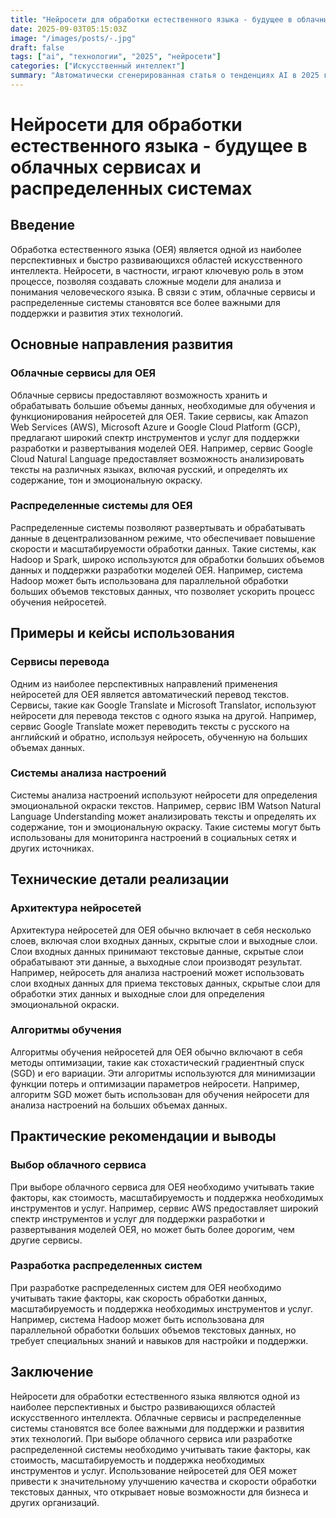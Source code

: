 ```yaml
---
title: "Нейросети для обработки естественного языка - будущее в облачных сервисах и распределенных системах"
date: 2025-09-03T05:15:03Z
image: "/images/posts/-.jpg"
draft: false
tags: ["ai", "технологии", "2025", "нейросети"]
categories: ["Искусственный интеллект"]
summary: "Автоматически сгенерированная статья о тенденциях AI в 2025 году"
---
```


# Нейросети для обработки естественного языка - будущее в облачных сервисах и распределенных системах
## Введение
Обработка естественного языка (ОЕЯ) является одной из наиболее перспективных и быстро развивающихся областей искусственного интеллекта. Нейросети, в частности, играют ключевую роль в этом процессе, позволяя создавать сложные модели для анализа и понимания человеческого языка. В связи с этим, облачные сервисы и распределенные системы становятся все более важными для поддержки и развития этих технологий.

## Основные направления развития
### Облачные сервисы для ОЕЯ
Облачные сервисы предоставляют возможность хранить и обрабатывать большие объемы данных, необходимые для обучения и функционирования нейросетей для ОЕЯ. Такие сервисы, как Amazon Web Services (AWS), Microsoft Azure и Google Cloud Platform (GCP), предлагают широкий спектр инструментов и услуг для поддержки разработки и развертывания моделей ОЕЯ. Например, сервис Google Cloud Natural Language предоставляет возможность анализировать тексты на различных языках, включая русский, и определять их содержание, тон и эмоциональную окраску.

### Распределенные системы для ОЕЯ
Распределенные системы позволяют развертывать и обрабатывать данные в децентрализованном режиме, что обеспечивает повышение скорости и масштабируемости обработки данных. Такие системы, как Hadoop и Spark, широко используются для обработки больших объемов данных и поддержки разработки моделей ОЕЯ. Например, система Hadoop может быть использована для параллельной обработки больших объемов текстовых данных, что позволяет ускорить процесс обучения нейросетей.

## Примеры и кейсы использования
### Сервисы перевода
Одним из наиболее перспективных направлений применения нейросетей для ОЕЯ является автоматический перевод текстов. Сервисы, такие как Google Translate и Microsoft Translator, используют нейросети для перевода текстов с одного языка на другой. Например, сервис Google Translate может переводить тексты с русского на английский и обратно, используя нейросеть, обученную на больших объемах данных.

### Системы анализа настроений
Системы анализа настроений используют нейросети для определения эмоциональной окраски текстов. Например, сервис IBM Watson Natural Language Understanding может анализировать тексты и определять их содержание, тон и эмоциональную окраску. Такие системы могут быть использованы для мониторинга настроений в социальных сетях и других источниках.

## Технические детали реализации
### Архитектура нейросетей
Архитектура нейросетей для ОЕЯ обычно включает в себя несколько слоев, включая слои входных данных, скрытые слои и выходные слои. Слои входных данных принимают текстовые данные, скрытые слои обрабатывают эти данные, а выходные слои производят результат. Например, нейросеть для анализа настроений может использовать слои входных данных для приема текстовых данных, скрытые слои для обработки этих данных и выходные слои для определения эмоциональной окраски.

### Алгоритмы обучения
Алгоритмы обучения нейросетей для ОЕЯ обычно включают в себя методы оптимизации, такие как стохастический градиентный спуск (SGD) и его вариации. Эти алгоритмы используются для минимизации функции потерь и оптимизации параметров нейросети. Например, алгоритм SGD может быть использован для обучения нейросети для анализа настроений на больших объемах данных.

## Практические рекомендации и выводы
### Выбор облачного сервиса
При выборе облачного сервиса для ОЕЯ необходимо учитывать такие факторы, как стоимость, масштабируемость и поддержка необходимых инструментов и услуг. Например, сервис AWS предоставляет широкий спектр инструментов и услуг для поддержки разработки и развертывания моделей ОЕЯ, но может быть более дорогим, чем другие сервисы.

### Разработка распределенных систем
При разработке распределенных систем для ОЕЯ необходимо учитывать такие факторы, как скорость обработки данных, масштабируемость и поддержка необходимых инструментов и услуг. Например, система Hadoop может быть использована для параллельной обработки больших объемов текстовых данных, но требует специальных знаний и навыков для настройки и поддержки.

## Заключение
Нейросети для обработки естественного языка являются одной из наиболее перспективных и быстро развивающихся областей искусственного интеллекта. Облачные сервисы и распределенные системы становятся все более важными для поддержки и развития этих технологий. При выборе облачного сервиса или разработке распределенной системы необходимо учитывать такие факторы, как стоимость, масштабируемость и поддержка необходимых инструментов и услуг. Использование нейросетей для ОЕЯ может привести к значительному улучшению качества и скорости обработки текстовых данных, что открывает новые возможности для бизнеса и других организаций.
